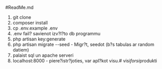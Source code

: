 #ReadMe.md

1. git clone
2. composer install
3. cp .env.example .env
4. .env fail? savienot izv?l?to db programmu
5. php artisan key:generate 
6. php artisan migrate --seed   - Migr?t, seedot (b?s tabulas ar random datiem)
7. palaist sql un apache serveri
8. localhost:8000 - piere?istr?joties, var apl?kot visu.#   v i s i _ f o r s i _ p r o d u k t i  
 